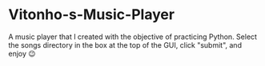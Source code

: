 # Vitonho-s-Music-Player
A music player that I created with the objective of practicing Python.
Select the songs directory in the box at the top of the GUI, click "submit", and enjoy 😉
